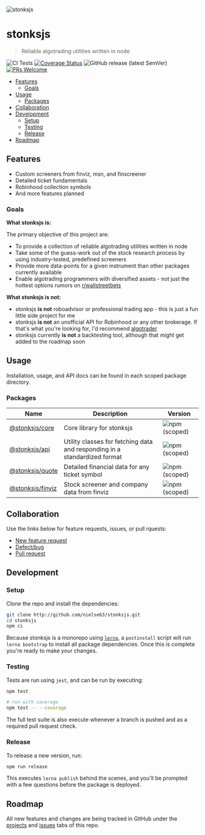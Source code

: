 ![stonksjs](https://raw.githubusercontent.com/nielse63/stonksjs/gh-pages/img/banner.svg)

# stonksjs

> Reliable algotrading utilities written in node

![CI Tests](https://github.com/nielse63/stonksjs/workflows/CI%20Tests/badge.svg)
[![Coverage Status](https://coveralls.io/repos/github/nielse63/stonksjs/badge.svg?branch=master)](https://coveralls.io/github/nielse63/stonksjs?branch=master)
![GitHub release (latest SemVer)](https://img.shields.io/github/v/release/nielse63/stonksjs?style=flat-square)
[![PRs Welcome](https://img.shields.io/badge/PRs-welcome-brightgreen.svg?style=flat-square)](http://makeapullrequest.com)

- [Features](#features)
  - [Goals](#goals)
- [Usage](#usage)
  - [Packages](#packages)
- [Collaboration](#collaboration)
- [Development](#development)
  - [Setup](#setup)
  - [Testing](#testing)
  - [Release](#release)
- [Roadmap](#roadmap)

## Features

- Custom screeners from finviz, msn, and finscreener
- Detailed ticket fundamentals
- Robinhood collection symbols
- And more features planned

### Goals

**What stonksjs is:**

The primary objective of this project are:

- To provide a collection of reliable algotrading utilities written in node
- Take some of the guess-work out of the stock research process by using industry-tested, predefined
  screeners
- Provide more data-points for a given instrument than other packages currently available
- Enable algotrading programmers with diversified assets - not just the hottest options rumors on
  [r/wallstreetbets](https://reddit.com/r/wallstreetbets)

**What stonksjs is not:**

- stonksjs **is not** roboadvisor or professional trading app - this is just a fun little side
  project for me
- stonksjs **is not** an unofficial API for Robinhood or any other brokerage. If that's what you're
  looking for, I'd recommend [algotrader](https://github.com/torreyleonard/algotrader)
- stonksjs currently **is not** a backtesting tool, although that might get added to the roadmap
  soon

## Usage

Installation, usage, and API docs can be found in each scoped package directory.

### Packages

| Name                                                                                 | Description                                                               | Version                                                                                            |
| ------------------------------------------------------------------------------------ | ------------------------------------------------------------------------- | -------------------------------------------------------------------------------------------------- |
| [@stonksjs/core](https://github.com/nielse63/stonksjs/tree/master/packages/core)     | Core library for stonksjs                                                 | ![npm (scoped)](https://img.shields.io/npm/v/@stonksjs/core?color=brightgreen&style=flat-square)   |
| [@stonksjs/api](https://github.com/nielse63/stonksjs/tree/master/packages/api)       | Utility classes for fetching data and responding in a standardized format | ![npm (scoped)](https://img.shields.io/npm/v/@stonksjs/api?color=brightgreen&style=flat-square)    |
| [@stonksjs/quote](https://github.com/nielse63/stonksjs/tree/master/packages/quote)   | Detailed financial data for any ticket symbol                             | ![npm (scoped)](https://img.shields.io/npm/v/@stonksjs/quote?color=brightgreen&style=flat-square)  |
| [@stonksjs/finviz](https://github.com/nielse63/stonksjs/tree/master/packages/finviz) | Stock screener and company data from finviz                               | ![npm (scoped)](https://img.shields.io/npm/v/@stonksjs/finviz?color=brightgreen&style=flat-square) |

## Collaboration

Use the links below for feature requests, issues, or pull rquests:

- [New feature request](https://github.com/nielse63/stonksjs/issues/new?template=feature-request.md)
- [Defect/bug](https://github.com/nielse63/stonksjs/issues/new?template=bug.md)
- [Pull request](https://github.com/nielse63/stonksjs/compare)

## Development

### Setup

Clone the repo and install the dependencies:

```bash
git clone http://github.com/nielse63/stonksjs.git
cd stonksjs
npm ci
```

Because stonksjs is a monorepo using [`lerna`](https://github.com/lerna/lerna), a `postinstall`
script will run `lerna bootstrap` to install all package dependencies. Once this is complete you're
ready to make your changes.

### Testing

Tests are run using `jest`, and can be run by executing:

```bash
npm test

# run with coverage
npm test -- --coverage
```

The full test suite is also execute whenever a branch is pushed and as a required pull request
check.

### Release

To release a new version, run:

```bash
npm run release
```

This executes `lerna publish` behind the scenes, and you'll be prompted with a few questions before
the package is deployed.

## Roadmap

All new features and changes are being tracked in GitHub under the
[projects](https://github.com/nielse63/stonksjs/projects) and
[issues](https://github.com/nielse63/stonksjs/issues) tabs of this repo.
